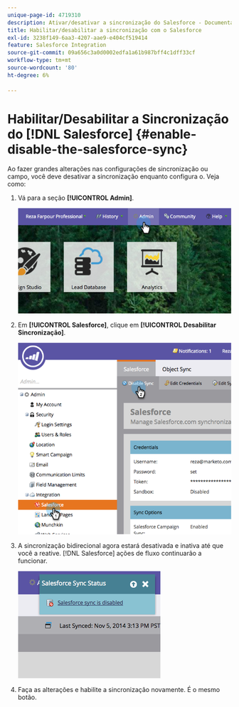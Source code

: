 ```yaml
---
unique-page-id: 4719310
description: Ativar/desativar a sincronização do Salesforce - Documentação do Marketo - Documentação do produto
title: Habilitar/desabilitar a sincronização com o Salesforce
exl-id: 3238f149-6aa3-4207-aae9-e404cf519414
feature: Salesforce Integration
source-git-commit: 09a656c3a0d0002edfa1a61b987bff4c1dff33cf
workflow-type: tm+mt
source-wordcount: '80'
ht-degree: 6%

---
```


# Habilitar/Desabilitar a Sincronização do [!DNL Salesforce] {#enable-disable-the-salesforce-sync}

Ao fazer grandes alterações nas configurações de sincronização ou campo, você deve desativar a sincronização enquanto configura o. Veja como:

1. Vá para a seção **[!UICONTROL Admin]**.

   ![](assets/image2014-12-10-13-3a24-3a35.png)

1. Em **[!UICONTROL Salesforce]**, clique em **[!UICONTROL Desabilitar Sincronização]**.

   ![](assets/image2014-12-10-13-3a24-3a47.png)

1. A sincronização bidirecional agora estará desativada e inativa até que você a reative. [!DNL Salesforce] ações de fluxo continuarão a funcionar.

   ![](assets/image2014-12-10-13-3a24-3a58.png)

1. Faça as alterações e habilite a sincronização novamente. É o mesmo botão.
